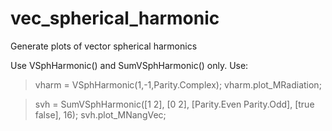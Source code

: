 # vec_spherical_harmonic
Generate plots of vector spherical harmonics

Use VSphHarmonic() and SumVSphHarmonic() only.
Use:

> vharm = VSphHarmonic(1,-1,Parity.Complex);
> vharm.plot_MRadiation;

> svh = SumVSphHarmonic([1 2], [0 2], [Parity.Even Parity.Odd], [true false], 16);
> svh.plot_MNangVec;
